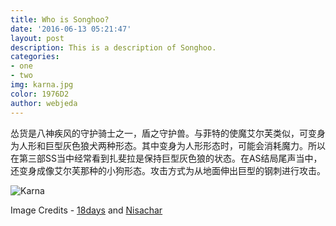 ```yaml
---
title: Who is Songhoo?
date: '2016-06-13 05:21:47'
layout: post
description: This is a description of Songhoo.
categories:
- one
- two
img: karna.jpg
color: 1976D2
author: webjeda
---
```

怂货是八神疾风的守护骑士之一，盾之守护兽。与菲特的使魔艾尔芙类似，可变身为人形和巨型灰色狼犬两种形态。其中变身为人形形态时，可能会消耗魔力。所以在第三部SS当中经常看到扎斐拉是保持巨型灰色狼的状态。在AS结局尾声当中，还变身成像艾尔芙那种的小狗形态。攻击方式为从地面伸出巨型的钢刺进行攻击。

![Karna](%7B%7Bsite.baseurl%7D%7D/images/karna-2.jpg)

Image Credits - [18days](https://www.youtube.com/watch?v=kyHFBybC3RI) and [Nisachar](http://nisachar.deviantart.com/gallery/37429163/18-Days)